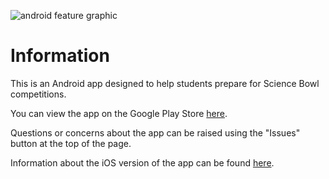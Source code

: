 ![android feature graphic](https://user-images.githubusercontent.com/20936453/30292524-79a073e8-9704-11e7-97d3-9ff703a05394.png)

# Information

This is an Android app designed to help students prepare for Science Bowl competitions.

You can view the app on the Google Play Store [here](https://play.google.com/store/apps/details?id=com.jakepolatty.highschoolsciencebowlpractice).

Questions or concerns about the app can be raised using the "Issues" button at the top of the page.

Information about the iOS version of the app can be found [here](https://github.com/jakepolatty/HighSchoolScienceBowlPractice).
